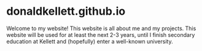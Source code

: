 donaldkellett.github.io
=========================
Welcome to my website!  This website is all about me and my projects.  This website will be used for at least the next 2-3 years, until I finish secondary education at Kellett and (hopefully) enter a well-known university.